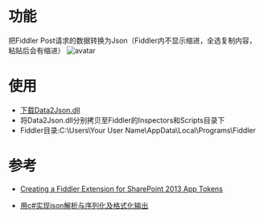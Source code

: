# 功能  

把Fiddler Post请求的数据转换为Json（Fiddler内不显示缩进，全选复制内容，粘贴后会有缩进）
![avatar](https://github.com/steinvenic/FiddlerExtention_Data2Json/blob/master/example.png)

# 使用  
* [下载Data2Json.dll](https://github.com/steinvenic/FiddlerExtention_Data2Json/archive/V1.0.zip)
* 将Data2Json.dll分别拷贝至Fiddler的Inspectors和Scripts目录下
* Fiddler目录:C:\Users\Your User Name\AppData\Local\Programs\Fiddler

# 参考  

* [Creating a Fiddler Extension for SharePoint 2013 App Tokens](https://blogs.msdn.microsoft.com/kaevans/2013/08/25/creating-a-fiddler-extension-for-sharepoint-2013-app-tokens/)

* [用c#实现json解析与序列化及格式化输出](https://blog.csdn.net/u013434984/article/details/80305979)
